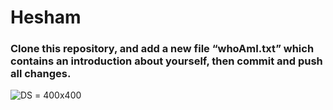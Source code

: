 # Hesham
### Clone this repository, and add a new file “whoAmI.txt” which contains an introduction about yourself, then commit and push all changes.

![DS](https://github.com/HESHAM-SA/Git-Lab3/assets/62900612/42e43cf1-5b68-4768-9b6d-1a402db222a8) = 400x400
